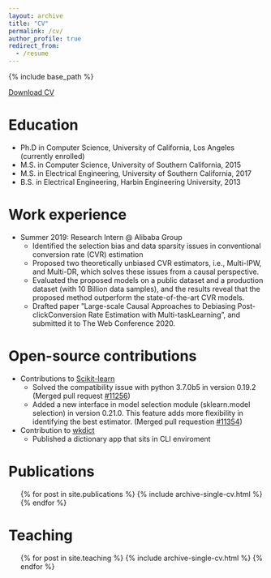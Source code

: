 ```yaml
---
layout: archive
title: "CV"
permalink: /cv/
author_profile: true
redirect_from:
  - /resume
---
```


{% include base_path %}

[Download CV](http://wenhaoz.io/files/Resume.pdf)

Education
======
* Ph.D in Computer Science, University of California, Los Angeles (currently enrolled)
* M.S. in Computer Science, University of Southern California, 2015
* M.S. in Electrical Engineering, University of Southern California, 2017
* B.S. in Electrical Engineering, Harbin Engineering University, 2013



Work experience
======
* Summer 2019: Research Intern @ Alibaba Group
  * Identified the selection bias and data sparsity issues in conventional conversion rate (CVR) estimation
  * Proposed two theoretically unbiased CVR estimators, i.e., Multi-IPW, and Multi-DR, which solves these issues from a causal perspective.
  * Evaluated the proposed models on a public dataset and a production dataset (with 10 Billion data samples), and the results reveal that the proposed method outperform the state-of-the-art CVR models.
  * Drafted paper ”Large-scale Causal Approaches to Debiasing Post-clickConversion Rate Estimation with Multi-taskLearning”, and submitted it to The Web Conference 2020.

Open-source contributions
=====

* Contributions to [Scikit-learn](https://scikit-learn.org/stable/)
  * Solved the compatibility issue with python 3.7.0b5 in version 0.19.2 (Merged pull request [#11256](https://github.com/scikit-learn/scikit-learn/pull/11256))
  * Added a new interface in model selection module (sklearn.model selection) in version 0.21.0. This feature adds more flexibility in identifying the best estimator. (Merged pull requestion [#11354](https://github.com/scikit-learn/scikit-learn/pull/11354))
* Contribution to [wkdict](https://pypi.org/project/wkdict/)
  * Published a dictionary app that sits in CLI enviroment


Publications
======
  <ul>{% for post in site.publications %}
    {% include archive-single-cv.html %}
  {% endfor %}</ul>
  
<!-- Talks
======
  <ul>{% for post in site.talks %}
    {% include archive-single-talk-cv.html %}
  {% endfor %}</ul> -->
  
Teaching
======
  <ul>{% for post in site.teaching %}
    {% include archive-single-cv.html %}
  {% endfor %}</ul>


<!-- Skills
======
* Programming skills
  * Python
  * Java
  * Ocaml
  * Prolog
  * Scheme
  * C -->
  
<!-- Service and leadership
======
* Currently signed in to 43 different slack teams -->
